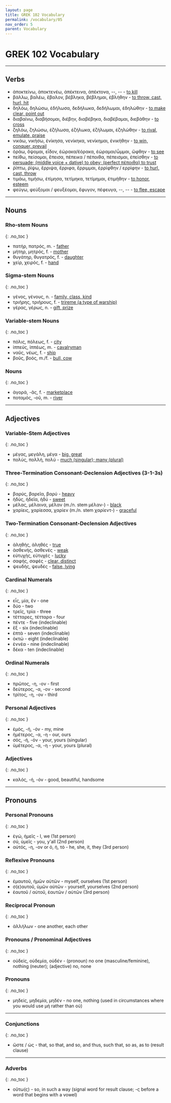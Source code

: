 ```yaml
---
layout: page
title: GREK 102 Vocabulary
permalink: /vocabulary/05
nav_order: 5
parent: Vocabulary
---
```


# GREK 102 Vocabulary

***

## Verbs

* ἀποκτείνω, ἀποκτενέω, ἀπέκτεινα, ἀπέκτονα, --, -- - [to kill](https://logeion.uchicago.edu/ἀποκτείνω)
* βάλλω, βαλέω, ἔβαλον, βέβληκα, βέβλημαι, ἐβλήθην - [to throw, cast, hurl, hit](https://logeion.uchicago.edu/βάλλω)
* δηλόω, δηλώσω, ἐδήλωσα, δεδήλωκα, δεδήλωμαι, ἐδηλώθην - [to make clear, point out](https://logeion.uchicago.edu/δηλόω)
* διαβαίνω, διαβήσομαι, διέβην, διαβέβηκα, διαβέβαμαι, διεβάθην - [to cross](https://logeion.uchicago.edu/διαβαίνω)
* ζηλόω, ζηλώσω, ἐζήλωσα, ἐζήλωκα, ἐζήλωμαι, ἐζηλώθην - [to rival, emulate, praise](https://logeion.uchicago.edu/ζηλόω)
* νικάω, νικήσω, ἐνίκησα, νενίκηκα, νενίκημαι, ἐνικήθην - [to win, conquer, prevail](https://logeion.uchicago.edu/νικάω)
* ὁράω, ὄψομαι, εἶδον, ἑώρακα/ἑόρακα, ἑώραμαι/ὦμμαι, ὤφθην - [to see](https://logeion.uchicago.edu/ὁράω)
* πείθω, πείσομαι, ἔπεισα, πέπεικα / πέποιθα, πέπεισμαι, ἐπείσθην - [to persuade; (middle voice + dative) to obey; (perfect πέποιθα) to trust](https://logeion.uchicago.edu/πείθω)
* ῥίπτω, ῥίψω, ἔρριψα, ἔρριφα, ἔρριμμαι, ἐρρίφθην / ερρίφην - [to hurl, cast, throw](https://logeion.uchicago.edu/ῥίπτω)
* τιμάω, τιμήσω, ἐτίμησα, τετίμηκα, τετίμημαι, ἐτιμήθην - [to honor, esteem](https://logeion.uchicago.edu/τιμάω)
* φεύγω, φεύξομαι / φευξέομαι, ἔφυγον, πέφευγα, --, -- - [to flee, escape](https://logeion.uchicago.edu/φεύγω)

***

<!-- following to be fully integrated into master vocab -->

## Nouns

### Rho-stem Nouns
{: .no_toc }

* πατήρ, πατρός, m. - [father](https://logeion.uchicago.edu/πατήρ)
* μήτηρ, μητρός, f. - [mother](https://logeion.uchicago.edu/μήτηρ)
* θυγάτηρ, θυγατρός, f. - [daughter](https://logeion.uchicago.edu/θυγατήρ)
* χείρ, χειρός, f. - [hand](https://logeion.uchicago.edu/χείρ)

### Sigma-stem Nouns
{: .no_toc }

* γένος, γένους, n. - [family, class, kind](https://logeion.uchicago.edu/γένος)
* τριήρης, τριήρους, f. - [trireme (a type of warship)](https://logeion.uchicago.edu/τριήρης)
* γέρας, γέρως, n. - [gift, prize](https://logeion.uchicago.edu/γέρας)

### Variable-stem Nouns
{: .no_toc }

* πόλις, πόλεως, f. - [city](https://logeion.uchicago.edu/πόλις)
* ἱππεύς, ἱππέως, m. - [cavalryman](https://logeion.uchicago.edu/ἱππεύς)
* ναῦς, νέως, f. - [ship](https://logeion.uchicago.edu/ναῦς)
* βοῦς, βοός, m./f. - [bull, cow](https://logeion.uchicago.edu/βοῦς)

### Nouns
{: .no_toc }

* ἀγορά, -ᾶς, f. - [marketplace](https://logeion.uchicago.edu/ἀγορά)
* ποταμός, -οῦ, m. - [river](https://logeion.uchicago.edu/ποταμός)

***

## Adjectives

### Variable-Stem Adjectives
{: .no_toc }

* μέγας, μεγάλη, μέγα - [big, great](https://logeion.uchicago.edu/μέγας)
* πολύς, πολλή, πολύ - [much (singular); many (plural)](https://logeion.uchicago.edu/πολύς)

### Three-Termination Consonant-Declension Adjectives (3-1-3s)
{: .no_toc }

* βαρύς, βαρεῖα, βαρύ - [heavy](https://logeion.uchicago.edu/βαρύς)
* ἡδύς, ἡδεῖα, ἡδύ - [sweet](https://logeion.uchicago.edu/ἡδύς)
* μέλας, μέλαινα, μέλαν (m./n. stem μέλαν-) - [black](https://logeion.uchicago.edu/μέλας)
* χαρίεις, χαρίεσσα, χαρίεν (m./n. stem χαρίεντ-) - [graceful](https://logeion.uchicago.edu/χαρίεις)

### Two-Termination Consonant-Declension Adjectives
{: .no_toc }

* ἀληθής, ἀληθές - [true](https://logeion.uchicago.edu/ἀληθής)
* ἀσθενής, ἀσθενές - [weak](https://logeion.uchicago.edu/ἀσθενής)
* εὐτυχής, εὐτυχές - [lucky](https://logeion.uchicago.edu/εὐτυχής)
* σαφής, σαφές - [clear, distinct](https://logeion.uchicago.edu/σαφής)
* ψευδής, ψευδές - [false, lying](https://logeion.uchicago.edu/ψευδής)

### Cardinal Numerals
{: .no_toc }

* εἷς, μία, ἕν - one
* δύο - two
* τρεῖς, τρία - three
* τέτταρες, τέτταρα - four
* πέντε - five (indeclinable)
* ἕξ - six (indeclinable)
* ἑπτά - seven (indeclinable)
* ὀκτώ - eight (indeclinable)
* ἐννέα - nine (indeclinable)
* δέκα - ten (indeclinable)

### Ordinal Numerals
{: .no_toc }

* πρῶτος, -η, -ον - first
* δεύτερος, -α, -ον - second
* τρίτος, -η, -ον - third

### Personal Adjectives
{: .no_toc }

* ἐμός, -ή, -όν - my, mine
* ἡμέτερος, -α, -η - our, ours
* σός, -ή, -όν - your, yours (singular)
* ὑμέτερος, -α, -η - your, yours (plural)

### Adjectives
{: .no_toc }

* καλός, -ή, -όν - good, beautiful, handsome

***

## Pronouns

### Personal Pronouns
{: .no_toc }

* ἐγώ, ἡμεῖς - I, we (1st person)
* σύ, ὑμεῖς - you, y'all (2nd person)
* αὐτός, -η, -ον or ὁ, ἡ, τό - he, she, it, they (3rd person)

### Reflexive Pronouns
{: .no_toc }

* ἐμαυτοῦ, ἡμῶν αὐτῶν - myself, ourselves (1st person)
* σ(ε)αυτοῦ, ὑμῶν αὐτῶν - yourself, yourselves (2nd person)
* ἑαυτοῦ / αὑτοῦ, ἑαυτῶν / αὑτῶν (3rd person)

### Reciprocal Pronoun
{: .no_toc }

* ἀλλήλων - one another, each other

### Pronouns / Pronominal Adjectives
{: .no_toc }

* οὐδείς, οὐδεμία, οὐδέν - (pronoun) no one (masculine/feminine), nothing (neuter); (adjective) no, none

### Pronouns
{: .no_toc }

* μηδείς, μηδεμία, μηδέν - no one, nothing (used in circumstances where you would use μή rather than οὐ)

***

### Conjunctions
{: .no_toc }

* ὥστε / ὡς - that, so that, and so, and thus, such that, so as, as to (result clause)

***

### Adverbs
{: .no_toc }

* οὕτω(ς) - so, in such a way (signal word for result clause; -ς before a word that begins with a vowel)

<!--

## Verbs
* δίδωμι
* τίθημι
* ἵστημι
* ἵημι

## Nouns

* βουλή, βουλῆς, f. - "[will, plan, advice](https://logeion.uchicago.edu/βουλή)"
* θάνατος, θανάτου, m. - "[death](https://logeion.uchicago.edu/θάνατος)"
* νόμος, νόμου, m. - "[law, custom](https://logeion.uchicago.edu/νόμος)"
* χρόνος, χρόνου, m. - "[time](https://logeion.uchicago.edu/χρόνος)"
* χρῆμα, χρήματος, n. - "[thing; (plural) money, goods, property](https://logeion.uchicago.edu/χρῆμα)"
* πατήρ, πατρός, m. - "[father](https://logeion.uchicago.edu/πατήρ)"
* πόλις, πόλεως, f. - "[city](https://logeion.uchicago.edu/πόλις)"
* ποιήτης

## Prepositions

* πρό (+ gen.) - before; in front of; on behalf of
* ἀντί (+ gen.) - instead of; in place of; opposite
* ἀμφί - on both sides of; around

-->
